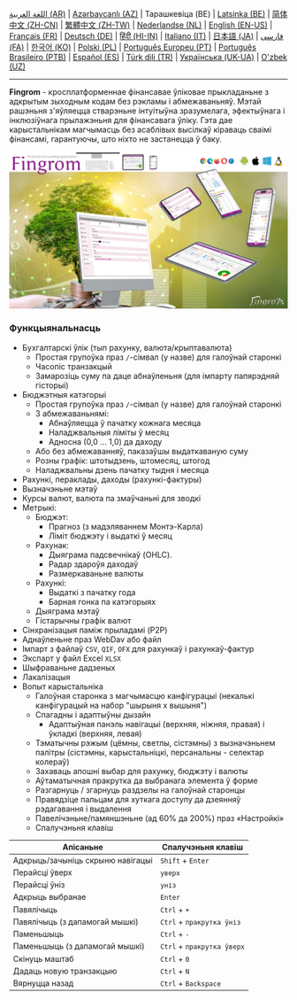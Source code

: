 [اللغة العربية (AR)](./about_ar.md) |
[Azərbaycanlı (AZ)](./about_az.md) |
Тарашкевіца (BE) |
[Latsinka (BE)](./about_be_EU.md) |
[简体中文 (ZH-CN)](./about_zh.md) |
[繁體中文 (ZH-TW)](./about_zh_TW.md) |
[Nederlandse (NL)](./about_nl.md) |
[English (EN-US)](./about_en.md) |
[Français (FR)](./about_fr.md) |
[Deutsch (DE)](./about_de.md) |
[हिंदी (HI-IN)](./about_hi.md) |
[Italiano (IT)](./about_it.md) |
[日本語 (JA)](./about_ja.md) |
[فارسی (FA)](./about_fa.md) |
[한국어 (KO)](./about_ko.md) |
[Polski (PL)](./about_pl.md) |
[Português Europeu (PT)](./about_pt.md) |
[Português Brasileiro (PTB)](./about_pt_BR.md) |
[Español (ES)](./about_es.md) |
[Türk dili (TR)](./about_tr.md) |
[Українська (UK-UA)](./about_uk.md) |
[O'zbek (UZ)](./about_uz.md)

---

**Fingrom** - кросплатформеннае фінансавае ўліковае прыкладаньне з адкрытым зыходным кодам без рэкламы і абмежаваньняў.
Мэтай рашэньня з'яўляецца стварэньне інтуітыўна зразумелага, эфектыўнага і інклюзіўнага прылажэньня для фінансавага ўліку.
Гэта дае карыстальнікам магчымасць без асаблівых высілкаў кіраваць сваімі фінансамі, гарантуючы, што ніхто не застанецца 
ў баку.

[![Глядзець відэа](../images/presentation_en.png)](https://youtu.be/sNTbpILLsOw)

### Функцыянальнасць
- Бухгалтарскі ўлік (тып рахунку, валюта/крыптавалюта)
  - Простая групоўка праз `/`-сімвал (у назве) для галоўнай старонкі
  - Часопіс транзакцый
  - Замарозіць суму па даце абнаўленьня (для імпарту папярэдняй гісторыі)
- Бюджэтныя катэгорыі
  - Простая групоўка праз `/`-сімвал (у назве) для галоўнай старонкі
  - З абмежаваньнямі:
    - Абнаўляецца ў пачатку кожнага месяца
    - Наладжвальныя ліміты ў месяц
    - Адносна (0,0 ... 1,0) да даходу
  - Або без абмежаванняў, паказаўшы выдаткаваную суму
  - Розны графік: штотыдзень, штомесяц, штогод
  - Наладжвальны дзень пачатку тыдня і месяца
- Рахункі, пераклады, даходы (рахункі-фактуры)
- Вызначэньне мэтаў
- Курсы валют, валюта па змаўчаньні для зводкі
- Метрыкі:
  - Бюджэт:
    - Прагноз (з мадэляваннем Монтэ-Карла)
    - Ліміт бюджэту і выдаткі ў месяц
  - Рахунак:
    - Дыяграма падсвечнікаў (OHLC).
    - Радар здароўя даходаў
    - Размеркаваньне валюты
  - Рахункі:
    - Выдаткі з пачатку года
    - Барная гонка па катэгорыях
  - Дыяграма мэтаў
  - Гістарычны графік валют
- Сінхранізацыя паміж прыладамі (P2P)
- Аднаўленьне праз WebDav або файл
- Імпарт з файлаў `CSV`, `QIF`, `OFX` для рахункаў і рахункаў-фактур
- Экспарт у файл Excel `XLSX`
- Шыфраваньне дадзеных
- Лакалізацыя
- Вопыт карыстальніка
  - Галоўная старонка з магчымасцю канфігурацыі (некалькі канфігурацый на набор "шырыня х вышыня")
  - Спагадны і адаптыўны дызайн
    - Адаптыўная панэль навігацыі (верхняя, ніжняя, правая) і ўкладкі (верхняя, левая)
  - Тэматычны рэжым (цёмны, светлы, сістэмны) з вызначэньнем палітры (сістэмны, карыстальніцкі, персанальны - селектар колераў)
  - Захаваць апошні выбар для рахунку, бюджэту і валюты
  - Аўтаматычная пракрутка да выбранага элемента ў форме
  - Разгарнуць / згарнуць раздзелы на галоўнай старонцы
  - Правядзіце пальцам для хуткага доступу да дзеянняў рэдагавання і выдалення
  - Павелічэньне/памяншэньне (ад 60% да 200%) праз «Настройкі»
  - Спалучэньня клавіш

| Апісаньне                           | Спалучэньня клавіш             |
| ----------------------------------- | ------------------------------ |
| Адкрыць/зачыніць скрыню навігацыі   | `Shift` + `Enter`              |
| Перайсці ўверх                      | `уверх`                        |
| Перайсці ўніз                       | `уніз`                         |
| Адкрыць выбранае                    | `Enter`                        |
| Павялічыць                          | `Ctrl` + `+`                   |
| Павялічыць (з дапамогай мышкі)      | `Ctrl` + `пракрутка ўніз`      |
| Паменьшыць                          | `Ctrl` + `-`                   |
| Паменьшыць (з дапамогай мышкі)      | `Ctrl` + `пракрутка ўверх`     |
| Скінуць маштаб                      | `Ctrl` + `0`                   |
| Дадаць новую транзакцыю             | `Ctrl` + `N`                   |
| Вярнуцца назад                      | `Ctrl` + `Backspace`           |
<!--
| Рэдагаваць выбраны элемент          | `Ctrl` + `E`                   |
| Выдаліць выбраны элемент            | `Ctrl` + `D`                   |
-->
